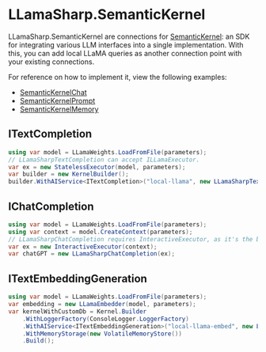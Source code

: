# LLamaSharp.SemanticKernel

LLamaSharp.SemanticKernel are connections for [SemanticKernel](https://github.com/microsoft/semantic-kernel): an SDK for integrating various LLM interfaces into a single implementation. With this, you can add local LLaMA queries as another connection point with your existing connections.

For reference on how to implement it, view the following examples: 

- [SemanticKernelChat](../LLama.Examples/Examples/SemanticKernelChat.cs)
- [SemanticKernelPrompt](../LLama.Examples/Examples/SemanticKernelPrompt.cs)
- [SemanticKernelMemory](../LLama.Examples/Examples/SemanticKernelMemory.cs)

## ITextCompletion
```csharp
using var model = LLamaWeights.LoadFromFile(parameters);
// LLamaSharpTextCompletion can accept ILLamaExecutor. 
var ex = new StatelessExecutor(model, parameters);
var builder = new KernelBuilder();
builder.WithAIService<ITextCompletion>("local-llama", new LLamaSharpTextCompletion(ex), true);
```

## IChatCompletion
```csharp
using var model = LLamaWeights.LoadFromFile(parameters);
using var context = model.CreateContext(parameters);
// LLamaSharpChatCompletion requires InteractiveExecutor, as it's the best fit for the given command.
var ex = new InteractiveExecutor(context);
var chatGPT = new LLamaSharpChatCompletion(ex);
```

## ITextEmbeddingGeneration
```csharp
using var model = LLamaWeights.LoadFromFile(parameters);
var embedding = new LLamaEmbedder(model, parameters);
var kernelWithCustomDb = Kernel.Builder
    .WithLoggerFactory(ConsoleLogger.LoggerFactory)
    .WithAIService<ITextEmbeddingGeneration>("local-llama-embed", new LLamaSharpEmbeddingGeneration(embedding), true)
    .WithMemoryStorage(new VolatileMemoryStore())
    .Build();
```
